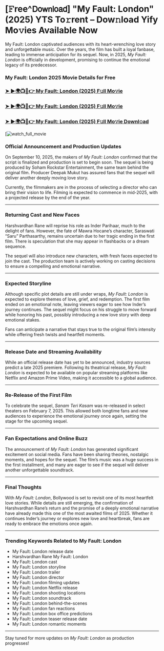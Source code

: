 # [𝙵ree^𝖣𝗈𝗐𝗇𝗅𝗈𝖺𝖽] "My Fault: London"(2025) YTS To𝚛rent – Dow𝚗load Yify Mo𝚟ies Available Now

My Fault: London captivated audiences with its heart-wrenching love story and unforgettable music. Over the years, the film has built a loyal fanbase, leading to immense anticipation for its sequel. Now, in 2025, *My Fault: London* is officially in development, promising to continue the emotional legacy of its predecessor.

### My Fault: London 2025 Movie Details for Free

### [➤ ►🌍📺📱👉   My Fault: London (2025) F𝚞ll Mo𝚟ie](https://rb.gy/7f5u5x)

### [➤ ►🌍📺📱👉   My Fault: London (2025) F𝚞ll Mo𝚟ie](https://rb.gy/7f5u5x)

### [➤ ►🌍📺📱👉   My Fault: London (2025) F𝚞ll Mo𝚟ie Downl𝚘ad](https://rb.gy/7f5u5x)

[![watch_full_movie](https://media.themoviedb.org/t/p/w533_and_h300_bestv2/oX55mTVpsN69hZmr0teRU6aWxVv.jpg)

### **Official Announcement and Production Updates**

On September 10, 2025, the makers of *My Fault: London* confirmed that the script is finalized and production is set to begin soon. The sequel is being produced by Soham Rockstar Entertainment, the same team behind the original film. Producer Deepak Mukut has assured fans that the sequel will deliver another deeply moving love story.

Currently, the filmmakers are in the process of selecting a director who can bring their vision to life. Filming is expected to commence in mid-2025, with a projected release by the end of the year.

---

### **Returning Cast and New Faces**

Harshvardhan Rane will reprise his role as Inder Parihaar, much to the delight of fans. However, the fate of Mawra Hocane’s character, Saraswati “Saru” Parthasarthy, remains uncertain due to her tragic ending in the first film. There is speculation that she may appear in flashbacks or a dream sequence.

The sequel will also introduce new characters, with fresh faces expected to join the cast. The production team is actively working on casting decisions to ensure a compelling and emotional narrative.

---

### **Expected Storyline**

Although specific plot details are still under wraps, *My Fault: London* is expected to explore themes of love, grief, and redemption. The first film ended on an emotional note, leaving viewers eager to see how Inder’s journey continues. The sequel might focus on his struggle to move forward while honoring his past, possibly introducing a new love story with deep emotional stakes.

Fans can anticipate a narrative that stays true to the original film’s intensity while offering fresh twists and heartfelt moments.

---

### **Release Date and Streaming Availability**

While an official release date has yet to be announced, industry sources predict a late 2025 premiere. Following its theatrical release, *My Fault: London* is expected to be available on popular streaming platforms like Netflix and Amazon Prime Video, making it accessible to a global audience.

---

### **Re-Release of the First Film**

To celebrate the sequel, *Sanam Teri Kasam* was re-released in select theaters on February 7, 2025. This allowed both longtime fans and new audiences to experience the emotional journey once again, setting the stage for the upcoming sequel.

---

### **Fan Expectations and Online Buzz**

The announcement of *My Fault: London* has generated significant excitement on social media. Fans have been sharing theories, nostalgic moments, and hopes for the sequel. The film’s music was a huge success in the first installment, and many are eager to see if the sequel will deliver another unforgettable soundtrack.

---

### **Final Thoughts**

With *My Fault: London*, Bollywood is set to revisit one of its most heartfelt love stories. While details are still emerging, the confirmation of Harshvardhan Rane’s return and the promise of a deeply emotional narrative have already made this one of the most awaited films of 2025. Whether it continues Inder’s journey or explores new love and heartbreak, fans are ready to embrace the emotions once again.

---

### **Trending Keywords Related to My Fault: London**

- My Fault: London release date  
- Harshvardhan Rane My Fault: London  
- My Fault: London cast  
- My Fault: London storyline  
- My Fault: London trailer  
- My Fault: London director  
- My Fault: London filming updates  
- My Fault: London Netflix release  
- My Fault: London shooting locations  
- My Fault: London soundtrack  
- My Fault: London behind-the-scenes  
- My Fault: London fan reactions  
- My Fault: London box office predictions  
- My Fault: London teaser release date  
- My Fault: London romantic moments  

---

Stay tuned for more updates on *My Fault: London* as production progresses!
